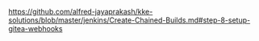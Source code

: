 https://github.com/alfred-jayaprakash/kke-solutions/blob/master/jenkins/Create-Chained-Builds.md#step-8-setup-gitea-webhooks
